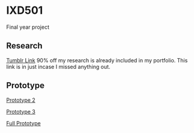 # IXD501
Final year project

## Research
[Tumblr Link](https://www.tumblr.com/blog/csd3sign/ixd501) 
90% off my research is already included in my portfolio.  This link is in just incase I missed anything out.

## Prototype

[Prototype 2](https://github.com/CSD3SIGN/IXD501/blob/master/3%20Off%20the%20Tee%20Prototype%202.key)

[Prototype 3](https://github.com/CSD3SIGN/IXD501/blob/master/3%20Off%20the%20Tee%20Prototype%203.key)

[Full Prototype](https://github.com/CSD3SIGN/IXD501/blob/master/3%20Off%20the%20Tee%20Prototype.key)


